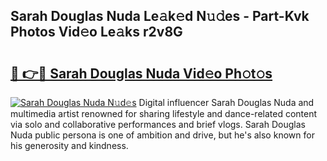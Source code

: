 ## Sarah Douglas Nuda Le𝚊k𝚎d N𝚞𝚍es - Part-Kvk Photos Vid𝚎o Le𝚊ks r2v8G

# <h2><a href="http://fbclgv.evod.top/?m=Sarah+Douglas+Nuda">🔗 👉🔴 Sarah Douglas Nuda Vid𝚎o Ph𝚘t𝚘s</a></h2>

[![Sarah Douglas Nuda N𝚞d𝚎s](https://i.imgur.com/8V9OHl7.gif)](http://fbclgv.evod.top/?m=Sarah+Douglas+Nuda)
Digital influencer Sarah Douglas Nuda and multimedia artist renowned for sharing lifestyle and dance-related content via solo and collaborative performances and brief vlogs. Sarah Douglas Nuda public persona is one of ambition and drive, but he's also known for his generosity and kindness. 

